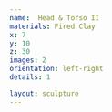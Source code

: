 ```yaml
---
name:  Head & Torso II
materials: Fired Clay
x: 7
y: 10
z: 30
images: 2
orientation: left-right
details: 1

layout: sculpture
---
```



